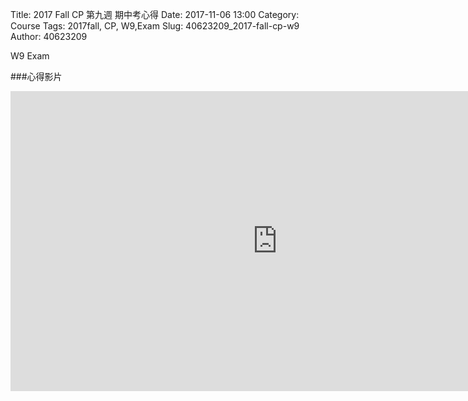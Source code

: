 Title: 2017 Fall CP 第九週 期中考心得
Date: 2017-11-06 13:00
Category: Course
Tags: 2017fall, CP, W9,Exam 
Slug: 40623209_2017-fall-cp-w9
Author: 40623209

W9 Exam

<!-- PELICAN_END_SUMMARY -->

###心得影片

<iframe width="854" height="480" src="https://www.youtube.com/embed/O9xIji_wBYg" frameborder="0" gesture="media" allowfullscreen></iframe>


